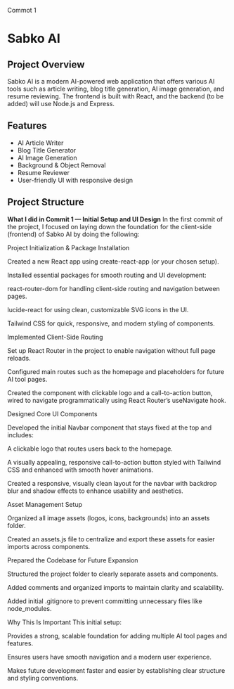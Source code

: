 Commot 1
# Sabko AI

## Project Overview
Sabko AI is a modern AI-powered web application that offers various AI tools such as article writing, blog title generation, AI image generation, and resume reviewing. The frontend is built with React, and the backend (to be added) will use Node.js and Express.

## Features
- AI Article Writer
- Blog Title Generator
- AI Image Generation
- Background & Object Removal
- Resume Reviewer
- User-friendly UI with responsive design

## Project Structure

**What I did in Commit 1 — Initial Setup and UI Design**
In the first commit of the project, I focused on laying down the foundation for the client-side (frontend) of Sabko AI by doing the following:

Project Initialization & Package Installation

Created a new React app using create-react-app (or your chosen setup).

Installed essential packages for smooth routing and UI development:

react-router-dom for handling client-side routing and navigation between pages.

lucide-react for using clean, customizable SVG icons in the UI.

Tailwind CSS for quick, responsive, and modern styling of components.

Implemented Client-Side Routing

Set up React Router in the project to enable navigation without full page reloads.

Configured main routes such as the homepage and placeholders for future AI tool pages.

Created the <Navbar /> component with clickable logo and a call-to-action button, wired to navigate programmatically using React Router’s useNavigate hook.

Designed Core UI Components

Developed the initial Navbar component that stays fixed at the top and includes:

A clickable logo that routes users back to the homepage.

A visually appealing, responsive call-to-action button styled with Tailwind CSS and enhanced with smooth hover animations.

Created a responsive, visually clean layout for the navbar with backdrop blur and shadow effects to enhance usability and aesthetics.

Asset Management Setup

Organized all image assets (logos, icons, backgrounds) into an assets folder.

Created an assets.js file to centralize and export these assets for easier imports across components.

Prepared the Codebase for Future Expansion

Structured the project folder to clearly separate assets and components.

Added comments and organized imports to maintain clarity and scalability.

Added initial .gitignore to prevent committing unnecessary files like node_modules.

Why This Is Important
This initial setup:

Provides a strong, scalable foundation for adding multiple AI tool pages and features.

Ensures users have smooth navigation and a modern user experience.

Makes future development faster and easier by establishing clear structure and styling conventions.


